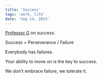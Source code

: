 ```yaml
---
title: 'Success'
tags: 'work, life'
date: 'Sep 14, 2023'
---
```


[Professor G](https://www.youtube.com/watch?v=-gfEjOgxBfI) on success.

Success = Perseverance / Failure

Everybody has failures.

Your ability to move on is the key to success.

We don't embrace failure, we tolerate it.
